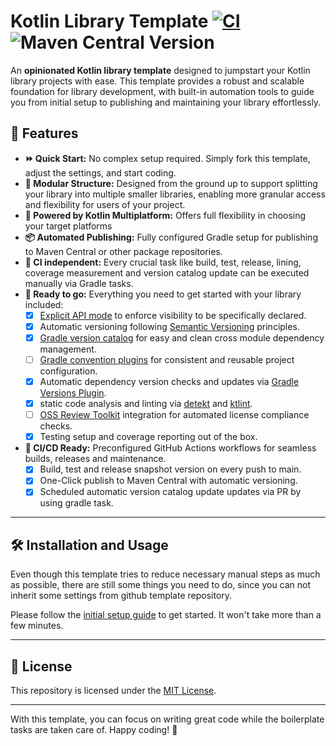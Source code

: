 # Kotlin Library Template [![CI](https://github.com/christian-draeger/kotlin-library-template/actions/workflows/build.yml/badge.svg)](https://github.com/christian-draeger/kotlin-library-template/actions/workflows/build.yml) ![Maven Central Version](https://img.shields.io/maven-central/v/codes.draeger/kotlin-library-template-example?logo=sonatype&label=Release)

An **opinionated Kotlin library template** designed to jumpstart your Kotlin library projects with ease. This template provides a robust and scalable foundation for library development, with built-in automation tools to guide you from initial setup to publishing and maintaining your library effortlessly.

## 🚀 Features

- **⏩️ Quick Start:** No complex setup required. Simply fork this template, adjust the settings, and start coding.
- **🧱 Modular Structure:** Designed from the ground up to support splitting your library into multiple smaller libraries, enabling more granular access and flexibility for users of your project.
- **🌈 Powered by Kotlin Multiplatform:** Offers full flexibility in choosing your target platforms
- **📦 Automated Publishing:** Fully configured Gradle setup for publishing to Maven Central or other package repositories.
- **🗽 CI independent:** Every crucial task like build, test, release, lining, coverage measurement and version catalog update can be executed manually via Gradle tasks.
- **🔋 Ready to go:** Everything you need to get started with your library included:
    - [x] [Explicit API mode](https://kotlinlang.org/docs/whatsnew14.html#explicit-api-mode-for-library-authors) to enforce visibility to be specifically declared.
    - [x] Automatic versioning following [Semantic Versioning](https://semver.org/) principles.
    - [x] [Gradle version catalog](https://docs.gradle.org/current/userguide/version_catalogs.html) for easy and clean cross module dependency management.
    - [ ] [Gradle convention plugins](https://docs.gradle.org/current/samples/sample_convention_plugins.html) for consistent and reusable project configuration.
    - [x] Automatic dependency version checks and updates via [Gradle Versions Plugin](https://github.com/littlerobots/version-catalog-update-plugin).
    - [x] static code analysis and linting via [detekt](https://detekt.dev/) and [ktlint](https://ktlint.github.io/).
    - [ ] [OSS Review Toolkit](https://oss-review-toolkit.org/ort/docs/intro) integration for automated license compliance checks.
    - [x] Testing setup and coverage reporting out of the box.
- **🤖 CI/CD Ready:** Preconfigured GitHub Actions workflows for seamless builds, releases and maintenance.
    - [x] Build, test and release snapshot version on every push to main.
    - [x] One-Click publish to Maven Central with automatic versioning.
    - [x] Scheduled automatic version catalog update updates via PR by using gradle task.

---

## 🛠️ Installation and Usage

Even though this template tries to reduce necessary manual steps as much as possible, 
there are still some things you need to do, since you can not inherit some settings from github template repository.

Please follow the [initial setup guide](INITIAL_SETUP.md) to get started. It won't take more than a few minutes.

---

## 📄 License

This repository is licensed under the [MIT License](LICENSE).

---

With this template, you can focus on writing great code while the boilerplate tasks are taken care of. Happy coding! 🎉
